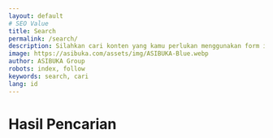 ```yaml
---
layout: default
# SEO Value
title: Search
permalink: /search/
description: Silahkan cari konten yang kamu perlukan menggunakan form ini.
image: https://asibuka.com/assets/img/ASIBUKA-Blue.webp
author: ASIBUKA Group
robots: index, follow
keywords: search, cari
lang: id
---
```

<h1 class="main-heading">Hasil Pencarian</h1>
<div id="results" class="post-containers"></div>
